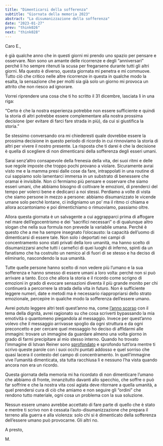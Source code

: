 ```yaml
---
title: "Dimenticarsi della sofferenza"
subtitle: "Giornata della memoria 2023"
abstract: "La disumanizzazione della sofferenza"
date: "2023-01-27"
prev: "think026"
next: "think028"
---
```


Caro E.,

è già qualche anno che in questi giorni mi prendo uno spazio per pensare e osservare. Non sono un amante delle ricorrenze e degli “anniversari” perché li ho sempre ritenuti la scusa per fregarsene durante tutti gli altri giorni. Ma questo è diverso, questa giornata mi penetra e mi commuove. Tutto ciò che critico nelle altre ricorrenze in questa in qualche modo la esalta, la sensazione che per molti sia già solo un giorno mi provoca un attrito che non riesco ad ignorare.

Vorrei riprendere una cosa che ti ho scritto il 31 dicembre, lasciata lì in una riga:

“Certo è che la nostra esperienza potrebbe non essere sufficiente e quindi la storia di altri potrebbe essere complementare alla nostra prossima decisione (per evitare di farci fare strada in più), da cui si giustifica la storia.”

Se stessimo conversando ora mi chiederesti quale dovrebbe essere la prossima decisione in questo periodo di ricordo in cui rinnoviamo la storia di altri per vivere il nostro presente. La risposta che ti darei è che la decisione è quella di scegliere di non dimenticarsi della sofferenza degli esseri umani.

Sarai senz’altro consapevole della frenesia della vita, dei suoi ritmi e delle sue regole imposte che troppo pochi provano a violare. Sicuramente avrai visto me e la mamma presi dalle cose da fare, intrappolati in una routine di cui sappiamo solo lamentarci immersa in un substrato di benessere che oramai è invisibile. Non ci fermiamo più pensare e osservare che siamo esseri umani, che abbiamo bisogno di coltivare le emozioni, di prenderci del tempo per volerci bene e dedicarci a noi stessi. Perdiamo a volte di vista che siamo persone in mezzo a persone: abbiamo disumanizzato le vicende umane solo perché lontane, ci indigniamo un po’ ma il ritmo ci chiama e allora accantoniamo e poi dimentichiamo o rimuoviamo, passiamo oltre.

Allora questa giornata è un salvagente a cui aggrapparci prima di affogare nel mare dell’egocentrismo e dei “sacrifici necessari” o di qualunque altro slogan che nella sua formula non prevede la variabile umana. Perché è questo che a me ha sempre insegnato l’olocausto: la capacità dell’uomo di dimenticarsi di essere tale. Non solo i deportati nei campi di concentramento sono stati privati della loro umanità, ma hanno scelto di disumanizzarsi anche tutti i carnefici di quei luoghi di inferno, spinti da un fanatismo che ha costruito un nemico al di fuori di se stesso e ha deciso di eliminarlo, nascondendo la sua umanità. 

Tutte quelle persone hanno scelto di non vedere più l’umano e la sua sofferenza e hanno smesso di essere umani a loro volta: perché non si può arrivare a tanto. Ecco che allora la storia e il ricordo come scrigno di emozioni in grado di evocare sensazioni diventa il più grande monito per chi continuerà a percorrere la strada della vita in futuro. Non è sufficiente leggere numeri, date e metodi ma è necessario riappropriarsi dello strato emozionale, percepire in qualche modo la sofferenza dell’essere umano.

Avrei potuto leggere altri testi quest’anno ma, come [l’anno scorso](https://www.thinkprogress.it/post/blog/think009) con il tema della dignità, avrei ragionato su che cosa scriverti bypassando la mia emotività o quantomeno piegandola al messaggio. Invece per quest’anno volevo che il messaggio arrivasse spoglio da ogni struttura e da ogni preconcetto e per cercare quel messaggio ho deciso di affidarmi alle immagini: trovare un immagine da guardare almeno una volta giorno in grado di farmi precipitare al mio stesso interno. Quando ho trovato l’immagine di Istvan Reiner sono [sprofondato](https://www.direzioneverso.it/poesie/P0171) e sprofondo tutt’ora mentre ti scrivo queste parole con i suoi occhi puntati addosso e quel sorriso che quasi lacera il contesto del campo di concentramento. In quell’immagine vive l’umanità dimenticata, sta tutta racchiusa lì e nessuno l’ha vista quando ancora non era un ricordo.

Questa giornata della memoria mi ha ricordato di non dimenticare l’umano che abbiamo di fronte, innanzitutto davanti allo specchio, che soffre o può far soffrire e che la nostra vita così agiata deve ritornare a quella umanità, a quel prendersi cura di ciò che amiamo e non seguire gli “ordini” che rendono tutto materiale, ogni cosa un problema con la sua soluzione.

Nessun essere umano avrebbe accettato di fare parte di quello che è stato e mentre ti scrivo non è cessata l’auto-disumanizzazione che prepara il terreno alla guerra e alla violenza: solo chi si è dimenticato della sofferenza dell’essere umano può provocarne. Gli altri no.

A presto,

M.
